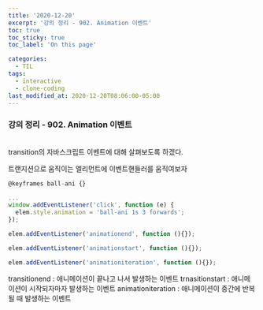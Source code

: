 ```yaml
---
title: '2020-12-20'
excerpt: '강의 정리 - 902. Animation 이벤트'
toc: true
toc_sticky: true
toc_label: 'On this page'

categories:
  - TIL
tags:
  - interactive
  - clone-coding
last_modified_at: 2020-12-20T08:06:00-05:00
---
```


### 강의 정리 - 902. Animation 이벤트

<br />
transition의 자바스크립트 이벤트에 대해 살펴보도록 하겠다.

트랜지션으로 움직이는 엘리먼트에 이벤트핸들러를 움직여보자

```javascript
@keyframes ball-ani {}

...
window.addEventListener('click', function (e) {
  elem.style.animation = 'ball-ani 1s 3 forwards';
});

elem.addEventListener('animationend', function (){});

elem.addEventListener('animationstart', function (){});

elem.addEventListener('animationiteration', function (){});
```

transitionend : 애니메이션이 끝나고 나서 발생하는 이벤트
trnasitionstart : 애니메이션이 시작되자마자 발생하는 이벤트
animationiteration : 애니메이션이 중간에 반복될 때 발생하는 이벤트
